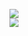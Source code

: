 [![](https://img.shields.io/badge/Made%20With-Github%20Spray-lightgrey.svg?style=for-the-badge&logo=github)](https://github.com/Annihil/github-spray#12458)  
[![](https://i.imgur.com/2DrTn0Z.gif)](https://github.com/Annihil/github-spray)